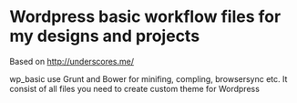 <h1>Wordpress basic workflow files for my designs and projects </h1>
<p>Based on <a href="http://underscores.me/">http://underscores.me/</a></p>
<p>wp_basic use Grunt and Bower for minifing, compling, browsersync etc. It consist of all files you need to create custom theme for Wordpress</p>

